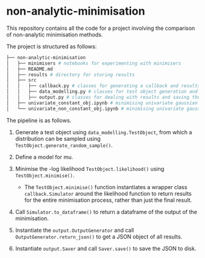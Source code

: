 # non-analytic-minimisation

This repository contains all the code for a project involving the comparison
of non-analytic minimisation methods.

The project is structured as follows:

```bash
├── non-analytic-minimisation
│   ├── minimisers # notebooks for experimenting with minimisers
│   ├── README.md
│   ├── results # directory for storing results
│   ├── src
│   │   ├── callback.py # classes for generating a callback and results
│   │   ├── data_modelling.py # classes for test object generation and modelling
│   │   ├── output.py # classes for dealing with results and saving the results
│   ├── univariate_constant_obj.ipynb # minimising univariate gaussian with mu = c
│   └── univariate_non_constant_obj.ipynb # minimising univariate gaussian with m != c

```

The pipeline is as follows.

1. Generate a test object using `data_modelling.TestObject`, from which
a distribution can be sampled using `TestObject.generate_random_sample()`.

2. Define a model for mu.

3. Minimise the -log likelihood `TestObject.likelihood()` using 
`TestObject.minimise()`. 

   - The `TestObject.minimise()` function instantiates a wrapper class 
   `callback.Simulator` around the likelihood function to return results for
   the entire minimisation process, rather than just the final result.

4. Call `Simulator.to_dataframe()` to return a dataframe of the output of the
minimisation.

5. Instantiate the `output.OutputGenerator` and call 
`OutputGenerator.return_json()` to get a JSON object of all results.

6. Instantiate `output.Saver` and call `Saver.save()` to save the JSON to
disk.